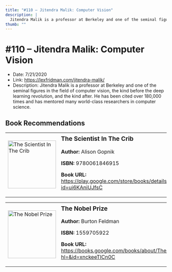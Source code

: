 ```yaml
---
title: "#110 – Jitendra Malik: Computer Vision"
description: |
  Jitendra Malik is a professor at Berkeley and one of the seminal figures in the field of computer vision, the kind before the deep learning revolution, and the kind after. He has been cited over 180,000 times and has mentored many world-class researchers in computer science."
thumb: ""
---
```


# #110 – Jitendra Malik: Computer Vision

  - Date: 7/21/2020
  - Link: https://lexfridman.com/jitendra-malik/
  - Description: Jitendra Malik is a professor at Berkeley and one of the seminal figures in the field of computer vision, the kind before the deep learning revolution, and the kind after. He has been cited over 180,000 times and has mentored many world-class researchers in computer science.

## Book Recommendations

<table style="border: none;"><tr style="border: none;"><td style="border: none;"><img src="http://books.google.com/books/content?id=ui6KAniUJfsC&printsec=frontcover&img=1&zoom=1&edge=curl&source=gbs_api" alt="The Scientist In The Crib" width="150" style="vertical-align: top;"></td><td style="border: none; vertical-align: top;"><h3 style='margin-top: 5'>The Scientist In The Crib</h3><p><strong>Author:</strong> Alison Gopnik</p><p><strong>ISBN:</strong> 9780061846915</p><p><strong>Book URL:</strong> <a href="https://play.google.com/store/books/details?id=ui6KAniUJfsC">https://play.google.com/store/books/details?id=ui6KAniUJfsC</a></p></td></tr></table>
<table style="border: none;"><tr style="border: none;"><td style="border: none;"><img src="http://books.google.com/books/content?id=xnckeeTICn0C&printsec=frontcover&img=1&zoom=1&edge=curl&source=gbs_api" alt="The Nobel Prize" width="150" style="vertical-align: top;"></td><td style="border: none; vertical-align: top;"><h3 style='margin-top: 5'>The Nobel Prize</h3><p><strong>Author:</strong> Burton Feldman</p><p><strong>ISBN:</strong> 1559705922</p><p><strong>Book URL:</strong> <a href="https://books.google.com/books/about/The_Nobel_Prize.html?hl=&id=xnckeeTICn0C">https://books.google.com/books/about/The_Nobel_Prize.html?hl=&id=xnckeeTICn0C</a></p></td></tr></table>
